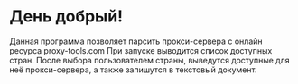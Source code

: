 # День добрый!
Данная программа позволяет парсить прокси-сервера с онлайн ресурса proxy-tools.com
При запуске выводится список доступных стран. После выбора пользователем страны, выведутся доступные для неё прокси-сервера, а также запишутся в текстовый документ. 

